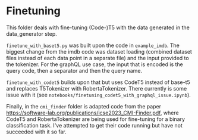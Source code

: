 # Finetuning

This folder deals with fine-tuning (Code-)T5 with the data generated in the data_generator step.

`finetune_with_baset5.py` was built upon the code in `example_imdb`.
The biggest change from the imdb code was dataset loading (combined dataset files instead of each data point in a separate file) and the input provided to the tokenizer.
For the graphQL use case, the input that is encoded is the query code, then a separator and then the query name.

`finetune_with_codet5` builds upon that but uses CodeT5 instead of base-t5 and replaces T5Tokenizer with RobertaTokenizer.
There currently is some issue with it (see `notebooks/finetuning_codet5_with_graphql_issue.ipynb`).

Finally, in the `cmi_finder` folder is adapted code from the paper https://software-lab.org/publications/icse2023_CMI-Finder.pdf, where
CodeT5 and RobertaTokenizer are being used for fine-tuning for a binary classification task.
I've attempted to get their code running but have not succeeded with it so far.
